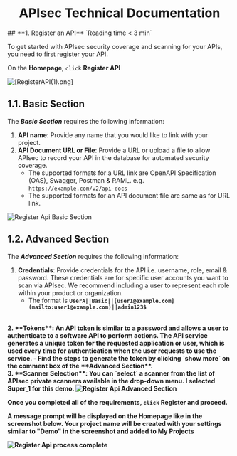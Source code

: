 <h1 align="center"> <b> APIsec Technical Documentation </b> </h1>
## **1. Register an API**
`Reading time < 3 min`

To get started with APIsec security coverage and scanning for your APIs, you need to first register your API.

On the **Homepage**, `click` **Register API** 

<img alt="[RegisterAPI(1).png]" src="https://user-images.githubusercontent.com/75529175/171797629-e14d508b-6e8f-407e-9c96-eee030ed0f51.png" />

## **1.1. Basic Section**
The ***Basic Section*** requires the following information:

1. **API name**: Provide any name that you would like to link with your project. 
2. **API Document URL or File**: Provide a URL or upload a file to allow APIsec to record your API in the database for automated security coverage. 
	- The supported formats for a URL link are OpenAPI Specification (OAS), Swagger, Postman & RAML.  e.g. `https://example.com/v2/api-docs` 
	- The supported formats for an API document file are same as for URL link. 

<img alt="Register Api Basic Section" src="https://user-images.githubusercontent.com/75529175/166118460-fc02dcab-c25a-4161-92af-11aa850c21c2.png" />

## **1.2. Advanced Section**
The ***Advanced Section*** requires the following information:

1. **Credentials**:  Provide credentials for the API i.e. username, role, email & password. These credentials are for specific user accounts you want to scan via APIsec. We recommend including a user to represent each role within your product or organization. 
	- The format is <b>
	`UserA||Basic||[user1@example.com](mailto:user1@example.com)||admin123$`
<br>
2. **Tokens**:  An API token is similar to a password and allows a user to authenticate to a software API to perform actions. The API service generates a unique token for the requested application or user, which is used every time for authentication when the user requests to use the service.
	- Find the steps to generate the token by clicking `show more` on the comment box of the **Advanced Section**. 
<br>
3. **Scanner Selection**:  You can `select` a scanner from the list of APIsec private scanners available in the drop-down menu. I selected Super_1 for this demo. 

<img alt="Register Api Advanced Section" src="https://user-images.githubusercontent.com/75529175/166118455-292791e3-cce8-4795-b686-21b23f87e3c6.png" />

Once you completed all of the requirements, `click` **Register** and proceed. 

A message prompt will be displayed on the **Homepage** like in the screenshot below.  Your project name will be created with your settings similar to  "Demo" in the screenshot and added to **My Projects**

<img alt="Register Api process complete" src="https://user-images.githubusercontent.com/75529175/171797636-625e54d8-6dc2-4bc3-9071-cbe4285eb80d.png
"/>
